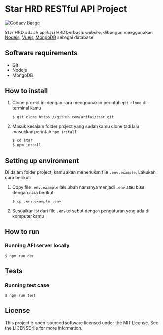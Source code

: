 
# Star HRD RESTful API Project

[![Codacy Badge](https://api.codacy.com/project/badge/Grade/757f2061d01843eea590274f04b8daf9)](https://app.codacy.com/manual/arifai/star?utm_source=github.com&utm_medium=referral&utm_content=arifai/star&utm_campaign=Badge_Grade_Dashboard)

Star HRD adalah aplikasi HRD berbasis website, dibangun menggunakan [Nodejs](https://nodejs.org/en/ "Go to Nodejs"), [Vuejs](https://vuejs.org/ "Go to Vuejs"), [MongoDB](https://www.mongodb.com/, "Go to MongoDB") sebagai database.

## Software requirements

* Git
* Nodejs
* MongoDB

## How to install

1. Clone project ini dengan cara menggunakan perintah `git clone` di terminal kamu

	```sh
	$ git clone https://github.com/arifai/star.git
	```

2. Masuk kedalam folder project yang sudah kamu clone tadi lalu masukkan perintah `npm install`

    ```sh
    $ cd star
    $ npm install
    ```

## Setting up environment

Di dalam folder project, kamu akan menenukan file `.env.example`. Lakukan cara berikut:

1. Copy file `.env.example` lalu ubah namanya menjadi `.env` atau bisa dengan cara berikut:
    ```sh
    $ cp .env.example .env
    ```

2. Sesuaikan isi dari file `.env` tersebut dengan pengaturan yang ada di komputer kamu

## How to run

### Running API server locally

```sh
$ npm run dev
```

## Tests

### Running test case

```sh
$ npm run test
```

## License

This project is open-sourced software licensed under the MIT License. See the LICENSE file for more information.
